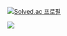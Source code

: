 [![Solved.ac 프로필](http://mazassumnida.wtf/api/v2/generate_badge?boj=airiai)](https://solved.ac/airiai)

 <a href="mailto:내 이메일 주소">
   <img src="https://img.shields.io/badge/Gmail-d14836?
style=flat-square&
logo=Gmail&
logoColor=white
&link=rlaehdrb2485@naver.com"/>
</a>
<!--
**multiful/multiful** is a ✨ _special_ ✨ repository because its `README.md` (this file) appears on your GitHub profile.

Here are some ideas to get you started:

- 🔭 I’m currently working on ...
- 🌱 I’m currently learning ...
- 👯 I’m looking to collaborate on ...
- 🤔 I’m looking for help with ...
- 💬 Ask me about ...
- 📫 How to reach me: ...
- 😄 Pronouns: ...
- ⚡ Fun fact: ...
-->
